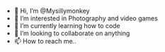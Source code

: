 - 👋 Hi, I’m @Mysillymonkey
- 👀 I’m interested in Photography and video games
- 🌱 I’m currently learning how to code
- 💞️ I’m looking to collaborate on anything
- 📫 How to reach me..

<!---
Mysillymonkey/Mysillymonkey is a ✨ special ✨ repository because its `README.md` (this file) appears on your GitHub profile.
You can click the Preview link to take a look at your changes.
--->
